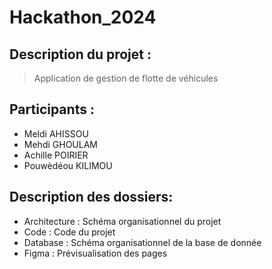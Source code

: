 # Hackathon_2024

## Description du projet :

> Application de gestion de flotte de véhicules

## Participants : 

- Meldi AHISSOU
- Mehdi GHOULAM
- Achille POIRIER 
- Pouwèdéou KILIMOU


## Description des dossiers:

- Architecture : Schéma organisationnel du projet 
- Code : Code du projet
- Database : Schéma organisationnel de la base de donnée
- Figma : Prévisualisation des pages